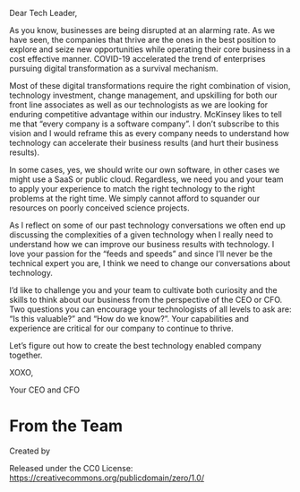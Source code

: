 Dear Tech Leader,

As you know, businesses are being disrupted at an alarming rate. As we have seen, the companies that thrive are the ones in the best position to explore and seize new opportunities while operating their core business in a cost effective manner.  COVID-19 accelerated the trend of enterprises pursuing digital transformation as a survival mechanism. 

Most of these digital transformations require the right combination of vision, technology investment, change management, and upskilling for both our front line associates as well as our technologists as we are looking for enduring competitive advantage within our industry.  McKinsey likes to tell me that “every company is a software company”.  I don’t subscribe to this vision and I would reframe this as every company needs to understand how technology can accelerate their business results (and hurt their business results).  

In some cases, yes, we should write our own software, in other cases we might use a SaaS or public cloud.  Regardless, we need you and your team to apply your experience to match the right technology to the right problems at the right time.  We simply cannot afford to squander our resources on poorly conceived science projects.  

As I reflect on some of our past technology conversations we often end up discussing the complexities of a given technology when I really need to understand how we can improve our business results with technology.  I love your passion for the “feeds and speeds” and since I’ll never be the technical expert you are, I think we need to change our conversations about technology.  

I’d like to challenge you and your team to cultivate both curiosity and the skills to think about our business from the perspective of the CEO or CFO.  Two questions you can encourage your technologists of all levels to ask are:  “Is this valuable?” and “How do we know?”.  Your capabilities and experience are critical for our company to continue to thrive.

Let’s figure out how to create the best technology enabled company together.

XOXO,

Your CEO and CFO

# From the Team

Created by

Released under the CC0 License: https://creativecommons.org/publicdomain/zero/1.0/
